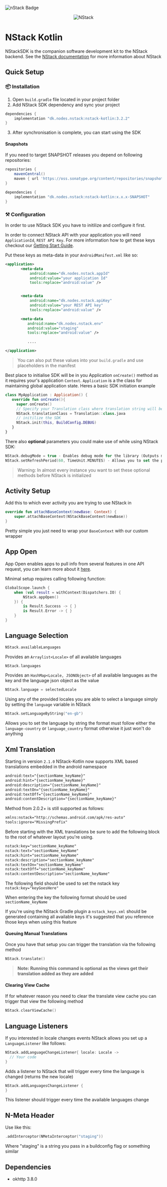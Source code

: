 ![nStack Badge](https://img.shields.io/maven-central/v/dk.nodes.nstack/nstack-kotlin.svg)
<p align="center">
  <img src="NStack_Logo.png?raw=true" alt="NStack"/>
</p>

# NStack Kotlin
NStackSDK is the companion software development kit to the NStack backend.
See the [NStack documentation](https://nstack-io.github.io/docs/docs/guides/Android/android-installation.html) for more information about NStack


## Quick  Setup

### 📦 Installation

1. Open `build.gradle` file located in your project folder
2. Add NStack SDK dependency and sync your project
```groovy
dependencies {
    implementation "dk.nodes.nstack:nstack-kotlin:3.2.2"
}
```
3. After synchronisation is complete, you can start using the SDK

#### Snapshots

If you need to target SNAPSHOT releases you depend on following repositories:

```groovy
repositories {
    mavenCentral()
    maven { url 'https://oss.sonatype.org/content/repositories/snapshots' }
}

dependencies {
    implementation "dk.nodes.nstack:nstack-kotlin:x.x.x-SNAPSHOT"
}
```

### ⚒ Configuration
 In order to use NStack SDK you have to initilize and configure it first.

In order to connect NStack API with your application you will need `ApplicationId`, `REST API Key`. For more information how to get these keys checkout our  [Getting Start Guide](https://nstack-io.github.io/documentation/docs/guides/getting-started.html).

Put these keys as meta-data in your `AndroidManifest.xml` like so:
```xml
<application>
       <meta-data
           android:name="dk.nodes.nstack.appId"
           android:value="your application Id"
           tools:replace="android:value" />


       <meta-data
           android:name="dk.nodes.nstack.apiKey"
           android:value="your REST API key"
           tools:replace="android:value" />

       <meta-data
          android:name="dk.nodes.nstack.env"
          android:value="staging"
          tools:replace="android:value" />

          ....

</application>
```

> You can also put these values into your `build.gradle` and use placeholders in the manifest

 Best place to initialise SDK will be in you Application `onCreate()` method as it requires your's application `Context`. `Application` is a the class for maintaining global application state. Heres a basic SDK initiation example

```kotlin
class MyApplication : Application() {
   override fun onCreate(){
     super.onCreate()
     // Specify your Translation class where translation string will be stored
     NStack.translationClass = Translation::class.java
     // initilize the SDK
     NStack.init(this, BuildConfig.DEBUG)
   }
}
```
There also **optional** parameters you could make use of while using NStack SDK:

```kotlin
NStack.debugMode = true - Enables debug mode for the library (Outputs messages to log)
NStack.setRefreshPeriod(60, TimeUnit.MINUTES) - Allows you to set the period for how often NStack should check for updates
```
> Warning: In almost every instance you want to set these optional methods before NStack is initialized




## Activity Setup
Add this to which ever activity you are trying to use NStack in

```kotlin
override fun attachBaseContext(newBase: Context) {
    super.attachBaseContext(NStackBaseContext(newBase))
}
```

Pretty simple you just need to wrap your `BaseContext` with our custom wrapper

## App Open
App Open enables apps to pull info from several features in one API request, you can learn
more about it [here](https://nstack-io.github.io/documentation/docs/app-open.html).

Minimal setup requires calling following function:
```kotlin
GlobalScope.launch {
    when (val result = withContext(Dispatchers.IO) {
        NStack.appOpen()
    }) {
        is Result.Success -> { }
        is Result.Error -> { }
    }
}
```

## Language Selection

```kotlin
NStack.availableLanguages
```
Provides an `Arraylist<Locale>` of all available languages

```kotlin
NStack.languages
```
Provides an `HashMap<Locale, JSONObject>` of all available languages as the key and the language json object as the value

```kotlin
NStack.language = selectedLocale
```

Using any of the provided locales you are able to select a language simply by setting the `language` variable in NStack

```kotlin
NStack.setLanguageByString("en-gb")
```

Allows you to set the language by string the format must follow either the `language-country` or `language_country` format otherwise it just won't do anything

## Xml Translation

Starting in version `2.1.0` NStack-Kotlin now supports XML based translations embedded in the android namespace

```XML
android:text="{sectionName_keyName}"
android:hint="{sectionName_keyName}"
android:description="{sectionName_keyName}"
android:textOn="{sectionName_keyName}"
android:textOff="{sectionName_keyName}"
android:contentDescription="{sectionName_keyName}"
```

Method from 2.0.2+ is still supported as follows:

```XML
xmlns:nstack="http://schemas.android.com/apk/res-auto"
tools:ignore="MissingPrefix"
```

Before starting with the XML translations be sure to add the following block to the root of whatever layout you're using.

```XML
nstack:key="sectionName_keyName"
nstack:text="sectionName_keyName"
nstack:hint="sectionName_keyName"
nstack:description="sectionName_keyName"
nstack:textOn="sectionName_keyName"
nstack:textOff="sectionName_keyName"
nstack:contentDescription="sectionName_keyName"
```

The following field should be used to set the nstack key `nstack:key="keyGoesHere"`

When entering the key the following format should be used `sectionName_keyName`

If you're using the NStack Gradle plugin a `nstack_keys.xml` should be generated containing all available keys it's suggested that you reference those keys when using this feature

#### Queuing Manual Translations

Once you have that setup you can trigger the translation via the following method

```kotlin
NStack.translate()
```

> **Note: Running this command is optional as the views get their translation added as they are added**

#### Clearing View Cache

If for whatever reason you need to clear the translate view cache you can trigger that view the following method

```kotlin
NStack.clearViewCache()
```

## Language Listeners
If you interested in locale changes events NStack allows you set up a `LanguageListener` like follows:
```kotlin
NStack.addLanguageChangeListener{ locale: Locale ->
  // Your code
}
```

Adds a listener to NStack that will trigger every time the language is changed (returns the new locale)


```kotlin
NStack.addLanguagesChangeListener {
}
```

This listener should trigger every time the available languages change

## N-Meta Header
Use like this:
```kotlin
.addInterceptor(NMetaInterceptor("staging"))
```
Where "staging" is a string you pass in a buildconfig flag or something similar

## Dependencies
- okhttp 3.8.0
